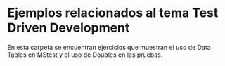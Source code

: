 # Ejemplos relacionados al tema Test Driven Development #
En esta carpeta se encuentran ejercicios que muestran el uso de Data Tables en MStest y el uso de Doubles en las pruebas.
